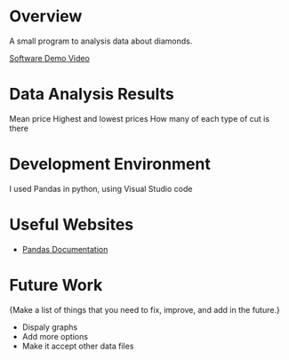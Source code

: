 # Overview

A small program to analysis data about diamonds.

[Software Demo Video](https://youtu.be/cDca8FT151M)

# Data Analysis Results

Mean price
Highest and lowest prices
How many of each type of cut is there

# Development Environment

I used Pandas in python, using Visual Studio code

# Useful Websites

* [Pandas Documentation](https://pandas.pydata.org/docs/)

# Future Work

{Make a list of things that you need to fix, improve, and add in the future.}
* Dispaly graphs
* Add more options
* Make it accept other data files